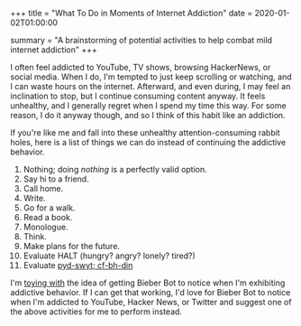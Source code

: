 +++
title = "What To Do in Moments of Internet Addiction"
date = 2020-01-02T01:00:00

summary = "A brainstorming of potential activities to help combat mild internet addiction"
+++

I often feel addicted to YouTube, TV shows, browsing HackerNews, or social media.
When I do, I'm tempted to just keep scrolling or watching, and I can waste hours on the internet.
Afterward, and even during, I may feel an inclination to stop, but I continue consuming content anyway.
It feels unhealthy, and I generally regret when I spend my time this way.
For some reason, I do it anyway though, and so I think of this habit like an addiction.

If you're like me and fall into these unhealthy attention-consuming rabbit holes, here is a list of things we can do instead of continuing the addictive behavior.

1. Nothing; doing _nothing_ is a perfectly valid option.
2. Say hi to a friend.
3. Call home.
4. Write.
5. Go for a walk.
6. Read a book.
7. Monologue.
8. Think.
9. Make plans for the future.
10. Evaluate HALT (hungry? angry? lonely? tired?)
11. Evaluate [pyd-swyt; cf-bh-din](/snippets/2020-01-02-pyd-swyt-cf-bh-din)

I'm [toying with](/snippets/2019-12-30-analyzing-my-browser-history) the idea of getting Bieber Bot to notice when I'm exhibiting addictive behavior. If I can get that working, I'd love for Bieber Bot to notice when I'm addicted to YouTube, Hacker News, or Twitter and suggest one of the above activities for me to perform instead.
